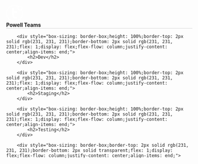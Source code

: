 <div style="overflow: hidden;height: 415px;">
    <div style="display: flex;flex-flow: column nowrap;margin: -15px 0 !important;height: calc(100% + 30px);">
        <div style="box-sizing: border-box;border-top: 2px solid transparent;border-bottom: 2px solid rgb(231, 231, 231);display: flex;flex-direction: column;justify-content: center;height: 100%;flex: 1;">
            <svg xmlns="http://www.w3.org/2000/svg" viewBox="0 0 32 32" width="45" height="45" style="flex-grow: 1;margin-top: 15px;">
                <g id="Groupe_1351" transform="translate(-239.068 -90.335)">
                    <path id="Tracé_2760" d="M287.436,118.854h-5.691v-6.671h-3.309v11.841c0,7.753,3.968,8.911,6.333,8.911h2.667v-3.306h-2.667a2.288,2.288,0,0,1-2.284-1.385c-.364-.715-.6-4.927-.694-6.15h5.644Z" transform="translate(-27.868 -16.224)" fill="#fff"></path>
                    <g id="Groupe_1350" transform="translate(239.068 90.335)">
                        <path id="Tracé_2761" d="M269.5,99.439a4.773,4.773,0,0,0-6.411-6.938,15.988,15.988,0,1,0,6.411,6.938Zm-3.713-6.278a3.272,3.272,0,1,1-1.287.263A3.282,3.282,0,0,1,265.791,93.161Zm-10.722,27.675a14.5,14.5,0,1,1,6.9-27.253,4.768,4.768,0,0,0,6.36,6.895,14.493,14.493,0,0,1-13.261,20.358Z" transform="translate(-239.068 -90.335)" fill="#fff"></path>
                    </g>
                </g>
            </svg>
            <strong style="flex-grow: 1;">Powell Teams</strong>
        </div>

        <div style="box-sizing: border-box;height: 100%;border-top: 2px solid rgb(231, 231, 231);border-bottom: 2px solid rgb(231, 231, 231);flex: 1;display: flex;flex-flow: column;justify-content: center;align-items: end;">
            <h2>Dev</h2>
        </div>

        <div style="box-sizing: border-box;height: 100%;border-top: 2px solid rgb(231, 231, 231);border-bottom: 2px solid rgb(231, 231, 231);flex: 1;display: flex;flex-flow: column;justify-content: center;align-items: end;">
            <h2>Staging</h2>
        </div>

        <div style="box-sizing: border-box;height: 100%;border-top: 2px solid rgb(231, 231, 231);border-bottom: 2px solid rgb(231, 231, 231);flex: 1;display: flex;flex-flow: column;justify-content: center;align-items: end;">
            <h2>Testing</h2>
        </div>

        <div style="box-sizing: border-box;border-top: 2px solid rgb(231, 231, 231);border-bottom: 2px solid transparent;flex: 1;display: flex;flex-flow: column;justify-content: center;align-items: end;">
            <h2>Production</h2>
        </div>
    </div>
</div>
